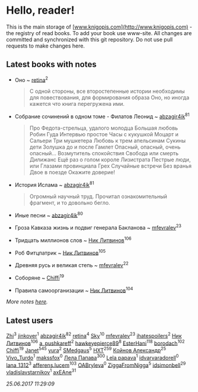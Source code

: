 # Hello, reader!
This is the main storage of [www.knigopis.com](http://www.knigopis.com) - the registry of read books.
To add your book use www-site. All changes are committed and synchronized with this git repository.
Do not use pull requests to make changes here.


## Latest books with notes
* Оно ~ [retina](users/390/3900602-vkontakte)<sup>2</sup>
    > С одной стороны, все второстепенные истории необходимы для повествования, для формирования образа Оно, но иногда кажется что книга перегружена ими.

* Собрание сочинений в одном томе - Филатов Леонид ~ [abzagir4ik](users/362/3621623-vkontakte)<sup>81</sup>
    > Про Федота-стрельца, удалого молодца
    > Большая любовь Робин Гуда
    > Интервью простое
    > Часы с кукушкой
    > Моцарт и Сальери
    > Три мушкетера
    > Любовь к трем апельсинам
    > Сукины дети
    > Золушка до и после
    > Гамлет
    > Опасный, опасный, очень опасный...
    > Возмутитель спокойствия
    > Свобода или смерть
    > Дилижанс
    > Ещё раз о голом короле
    > Лизистрата
    > Пестрые люди, или Глазами провинциала
    > Грех
    > Случайные встречи
    > Без вранья
    > Двое в поезде
    > Окажите доверие!

* История Ислама ~ [abzagir4ik](users/362/3621623-vkontakte)<sup>81</sup>
    > Огромный научный труд. Прочитал ознакомительный фрагмент, и то довольно бегло.

* Иные песни ~ [abzagir4ik](users/362/3621623-vkontakte)<sup>80</sup>

* Гроза Кавказа жизнь и подвиг генерала Бакланова ~ [mfevralev](users/140/140966150-vkontakte)<sup>23</sup>

* Тридцать миллионов слов ~ [Ник Литвинов](users/241/241974816-vkontakte)<sup>106</sup>

* Роб Фитцпатрик ~ [Ник Литвинов](users/241/241974816-vkontakte)<sup>105</sup>

* Древняя русь и великая степь ~ [mfevralev](users/140/140966150-vkontakte)<sup>22</sup>

* Соборяне ~ [Chiffi](users/105/105831994080785626680-google)<sup>19</sup>

* Правила самоорганизации ~ [Ник Литвинов](users/241/241974816-vkontakte)<sup>104</sup>


_More notes [here](latest_books_with_notes.md)._


## Latest users
[Zhi](users/104/104502610850806942588-google)<sup>3</sup> 
[jinkover](users/287/287977730-vkontakte)<sup>1</sup> 
[abzagir4ik](users/362/3621623-vkontakte)<sup>82</sup> 
[retina](users/390/3900602-vkontakte)<sup>4</sup> 
[Sky](users/118/118049897850017649660-google)<sup>10</sup> 
[mfevralev](users/140/140966150-vkontakte)<sup>23</sup> 
[ihatespoilers](users/638/63898155-vkontakte)<sup>2</sup> 
[Ник Литвинов](users/241/241974816-vkontakte)<sup>106</sup> 
[a_pushkareff](users/309/3092108195-twitter)<sup>2</sup> 
[hawkeyepierce89](users/317/317314037-vkontakte)<sup>8</sup> 
[EsterHani](users/305/30558181-vkontakte)<sup>118</sup> 
[borodach](users/157/15706320-vkontakte)<sup>102</sup> 
[Chiffi](users/105/105831994080785626680-google)<sup>19</sup> 
[Janet](users/108/108113656204404967440-google)<sup>545</sup> 
[yura](users/816/816552068523262-facebook)<sup>2</sup> 
[SMedgaus](users/162/162444669-vkontakte)<sup>5</sup> 
[HXT](users/100/100002563462782-facebook)<sup>259</sup> 
[Койнов Александр](users/414/414040473-vkontakte)<sup>25</sup> 
[Vivo_Turdo](users/115/115154203761453486437-google)<sup>1</sup> 
[makssfox](users/239/239513704-yandex)<sup>0</sup> 
[Лела Папава](users/761/76187635-vkontakte)<sup>300</sup> 
[Lela papava](users/281/281023294-vkontakte)<sup>1</sup> 
[idvarvaradorell](users/385/385280558-vkontakte)<sup>0</sup> 
[lana_1312](users/460/4609218-vkontakte)<sup>3</sup> 
[afferens.lucem](users/196/196071655-vkontakte)<sup>103</sup> 
[OABryleva](users/117/117066050609750163659-google)<sup>0</sup> 
[ZiggaFromNigga](users/114/114398174831177070999-google)<sup>5</sup> 
[idsimonbell](users/380/380554090-vkontakte)<sup>29</sup> 
[vladislavstarnikov](users/318/318594181-vkontakte)<sup>1</sup> 
[axEAne](users/108/108286448861674023181-google)<sup>31</sup> 


_25.06.2017 11:29:09_
